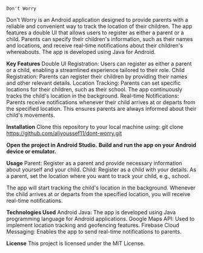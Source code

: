                                                                                 Don't Worry

Don't Worry is an Android application designed to provide parents with a reliable and convenient way to track the location of their children. The app features a double UI 
that allows users to register as either a parent or a child. Parents can specify their children's information, such as their names and locations, and receive real-time notifications 
about their children's whereabouts. The app is developed using Java for Android.

**Key Features**
Double UI Registration: Users can register as either a parent or a child, enabling a streamlined experience tailored to their role.
Child Registration: Parents can register their children by providing their names and other relevant details.
Location Tracking: Parents can set specific locations for their children, such as their school. The app continuously tracks the child's location in the background.
Real-time Notifications: Parents receive notifications whenever their child arrives at or departs from the specified location. This ensures parents are always informed about their child's movements.

**Installation**
Clone this repository to your local machine using: git clone https://github.com/aliyoussef11/dont-worry.git

**Open the project in Android Studio.**
**Build and run the app on your Android device or emulator.**

**Usage**
Parent: Register as a parent and provide necessary information about yourself and your child.
Child: Register as a child with your details.
As a parent, set the location where you want to track your child, e.g., school.

The app will start tracking the child's location in the background.
Whenever the child arrives at or departs from the specified location, you will receive real-time notifications.

**Technologies Used**
Android Java: The app is developed using Java programming language for Android applications.
Google Maps API: Used to implement location tracking and geofencing features.
Firebase Cloud Messaging: Enables the app to send real-time notifications to parents.

**License**
This project is licensed under the MIT License.
